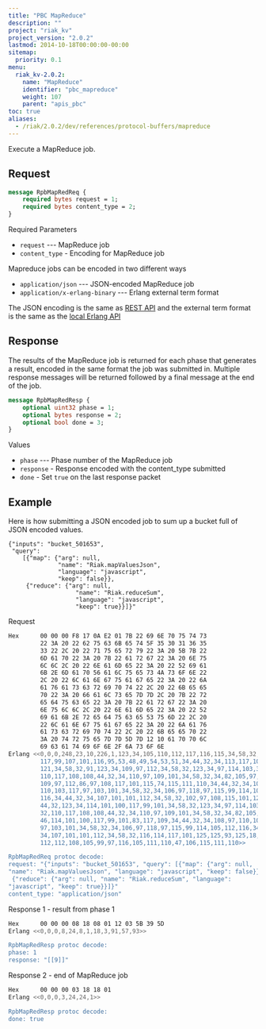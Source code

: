 ```yaml
---
title: "PBC MapReduce"
description: ""
project: "riak_kv"
project_version: "2.0.2"
lastmod: 2014-10-18T00:00:00-00:00
sitemap:
  priority: 0.1
menu:
  riak_kv-2.0.2:
    name: "MapReduce"
    identifier: "pbc_mapreduce"
    weight: 107
    parent: "apis_pbc"
toc: true
aliases:
  - /riak/2.0.2/dev/references/protocol-buffers/mapreduce
---
```


Execute a MapReduce job.

## Request

```protobuf
message RpbMapRedReq {
    required bytes request = 1;
    required bytes content_type = 2;
}
```

Required Parameters

* `request` --- MapReduce job
* `content_type` - Encoding for MapReduce job

Mapreduce jobs can be encoded in two different ways

* `application/json` --- JSON-encoded MapReduce job
* `application/x-erlang-binary` --- Erlang external term format

The JSON encoding is the same as [REST API]({{<baseurl>}}riak/kv/2.0.2/developing/usage/mapreduce/#rest) and
the external term format is the same as the [local Erlang API]({{<baseurl>}}riak/kv/2.0.2/developing/app-guide/advanced-mapreduce/#erlang)

## Response

The results of the MapReduce job is returned for each phase that
generates a result, encoded in the same format the job was submitted in.
Multiple response messages will be returned followed by a final message
at the end of the job.

```protobuf
message RpbMapRedResp {
    optional uint32 phase = 1;
    optional bytes response = 2;
    optional bool done = 3;
}
```

Values

* `phase` --- Phase number of the MapReduce job
* `response` - Response encoded with the content_type submitted
* `done` - Set `true` on the last response packet

## Example

Here is how submitting a JSON encoded job to sum up a bucket full of
JSON encoded values.

```
{"inputs": "bucket_501653",
 "query":
    [{"map": {"arg": null,
              "name": "Riak.mapValuesJson",
              "language": "javascript",
              "keep": false}},
     {"reduce": {"arg": null,
                   "name": "Riak.reduceSum",
                   "language": "javascript",
                   "keep": true}}]}"
```

Request

```bash
Hex      00 00 00 F8 17 0A E2 01 7B 22 69 6E 70 75 74 73
         22 3A 20 22 62 75 63 6B 65 74 5F 35 30 31 36 35
         33 22 2C 20 22 71 75 65 72 79 22 3A 20 5B 7B 22
         6D 61 70 22 3A 20 7B 22 61 72 67 22 3A 20 6E 75
         6C 6C 2C 20 22 6E 61 6D 65 22 3A 20 22 52 69 61
         6B 2E 6D 61 70 56 61 6C 75 65 73 4A 73 6F 6E 22
         2C 20 22 6C 61 6E 67 75 61 67 65 22 3A 20 22 6A
         61 76 61 73 63 72 69 70 74 22 2C 20 22 6B 65 65
         70 22 3A 20 66 61 6C 73 65 7D 7D 2C 20 7B 22 72
         65 64 75 63 65 22 3A 20 7B 22 61 72 67 22 3A 20
         6E 75 6C 6C 2C 20 22 6E 61 6D 65 22 3A 20 22 52
         69 61 6B 2E 72 65 64 75 63 65 53 75 6D 22 2C 20
         22 6C 61 6E 67 75 61 67 65 22 3A 20 22 6A 61 76
         61 73 63 72 69 70 74 22 2C 20 22 6B 65 65 70 22
         3A 20 74 72 75 65 7D 7D 5D 7D 12 10 61 70 70 6C
         69 63 61 74 69 6F 6E 2F 6A 73 6F 6E
Erlang <<0,0,0,248,23,10,226,1,123,34,105,110,112,117,116,115,34,58,32,34,98,
         117,99,107,101,116,95,53,48,49,54,53,51,34,44,32,34,113,117,101,114,
         121,34,58,32,91,123,34,109,97,112,34,58,32,123,34,97,114,103,34,58,32,
         110,117,108,108,44,32,34,110,97,109,101,34,58,32,34,82,105,97,107,46,
         109,97,112,86,97,108,117,101,115,74,115,111,110,34,44,32,34,108,97,
         110,103,117,97,103,101,34,58,32,34,106,97,118,97,115,99,114,105,112,
         116,34,44,32,34,107,101,101,112,34,58,32,102,97,108,115,101,125,125,
         44,32,123,34,114,101,100,117,99,101,34,58,32,123,34,97,114,103,34,58,
         32,110,117,108,108,44,32,34,110,97,109,101,34,58,32,34,82,105,97,107,
         46,114,101,100,117,99,101,83,117,109,34,44,32,34,108,97,110,103,117,
         97,103,101,34,58,32,34,106,97,118,97,115,99,114,105,112,116,34,44,32,
         34,107,101,101,112,34,58,32,116,114,117,101,125,125,93,125,18,16,97,
         112,112,108,105,99,97,116,105,111,110,47,106,115,111,110>>

RpbMapRedReq protoc decode:
request: "{"inputs": "bucket_501653", "query": [{"map": {"arg": null,
"name": "Riak.mapValuesJson", "language": "javascript", "keep": false}},
 {"reduce": {"arg": null, "name": "Riak.reduceSum", "language":
"javascript", "keep": true}}]}"
content_type: "application/json"

```

Response 1 - result from phase 1

```bash
Hex      00 00 00 08 18 08 01 12 03 5B 39 5D
Erlang <<0,0,0,8,24,8,1,18,3,91,57,93>>

RpbMapRedResp protoc decode:
phase: 1
response: "[[9]]"

```

Response 2 - end of MapReduce job

```bash
Hex      00 00 00 03 18 18 01
Erlang <<0,0,0,3,24,24,1>>

RpbMapRedResp protoc decode:
done: true

```
